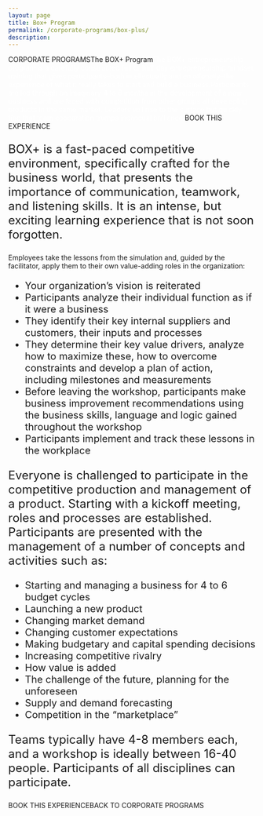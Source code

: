 ```yaml
---
layout: page
title: Box+ Program
permalink: /corporate-programs/box-plus/
description:
---
```

CORPORATE PROGRAMSThe BOX+ Program<span style="color: #ffffff;">The BOX+ entrepreneurship program is a carefully constructed full or half day entrepreneurship mindset training that gives participants–both intellectually and emotionally–the experience of what it really takes to start and build a business.</span><span style="color: #ffffff;">Participants are led through an imaginary 4 to 6 months in the development of a new business and are faced with competition from other groups all developing products in the same market. Leaders will rise to the surface but quickly find that team cooperation trumps individual brilliance.</span>BOOK THIS EXPERIENCE
<p style="font-size: 24px;">BOX+ is a fast-paced competitive environment, specifically crafted for the business world, that presents the importance of communication, teamwork, and listening skills. It is an intense, but exciting learning experience that is not soon forgotten.</p>
Employees take the lessons from the simulation and, guided by the facilitator, apply them to their own value-adding roles in the organization:
<ul style="font-size: 20px;">
 	<li style="font-weight: 400;"><span style="font-weight: 400;">Your organization’s vision is reiterated</span></li>
 	<li style="font-weight: 400;"><span style="font-weight: 400;">Participants analyze their individual function as if it were a business</span></li>
 	<li style="font-weight: 400;"><span style="font-weight: 400;">They identify their key internal suppliers and customers, their inputs and processes</span></li>
 	<li style="font-weight: 400;"><span style="font-weight: 400;">They determine their key value drivers, analyze how to maximize these, how to overcome constraints and develop a plan of action, including milestones and measurements</span></li>
 	<li>Before leaving the workshop, participants make business improvement recommendations using the business skills, language and logic gained throughout the workshop</li>
 	<li style="font-weight: 400;"><span style="font-weight: 400;">Participants implement and track these lessons in the workplace</span></li>
</ul>

<p style="font-size: 24px;">Everyone is challenged to participate in the competitive production and management of a product. Starting with a kickoff meeting, roles and processes are established. Participants are presented with the management of a number of concepts and activities such as:</p>

<ul style="font-size: 20px;">
 	<li style="font-weight: 400;"><span style="font-weight: 400;">Starting and managing a business for 4 to 6 budget cycles</span></li>
 	<li style="font-weight: 400;"><span style="font-weight: 400;">Launching a new product</span></li>
 	<li style="font-weight: 400;"><span style="font-weight: 400;">Changing market demand</span></li>
 	<li style="font-weight: 400;"><span style="font-weight: 400;">Changing customer expectations</span></li>
 	<li style="font-weight: 400;"><span style="font-weight: 400;">Making budgetary and capital spending decisions</span></li>
 	<li style="font-weight: 400;"><span style="font-weight: 400;">Increasing competitive rivalry</span></li>
 	<li style="font-weight: 400;"><span style="font-weight: 400;">How value is added</span></li>
 	<li style="font-weight: 400;"><span style="font-weight: 400;">The challenge of the future, planning for the unforeseen</span></li>
 	<li style="font-weight: 400;"><span style="font-weight: 400;">Supply and demand forecasting</span></li>
 	<li style="font-weight: 400;"><span style="font-weight: 400;">Competition in the “marketplace”</span></li>
</ul>

<p style="font-size: 24px;">Teams typically have 4-8 members each, and a workshop is ideally between 16-40 people. Participants of all disciplines can participate.</p>
BOOK THIS EXPERIENCEBACK TO CORPORATE PROGRAMS
